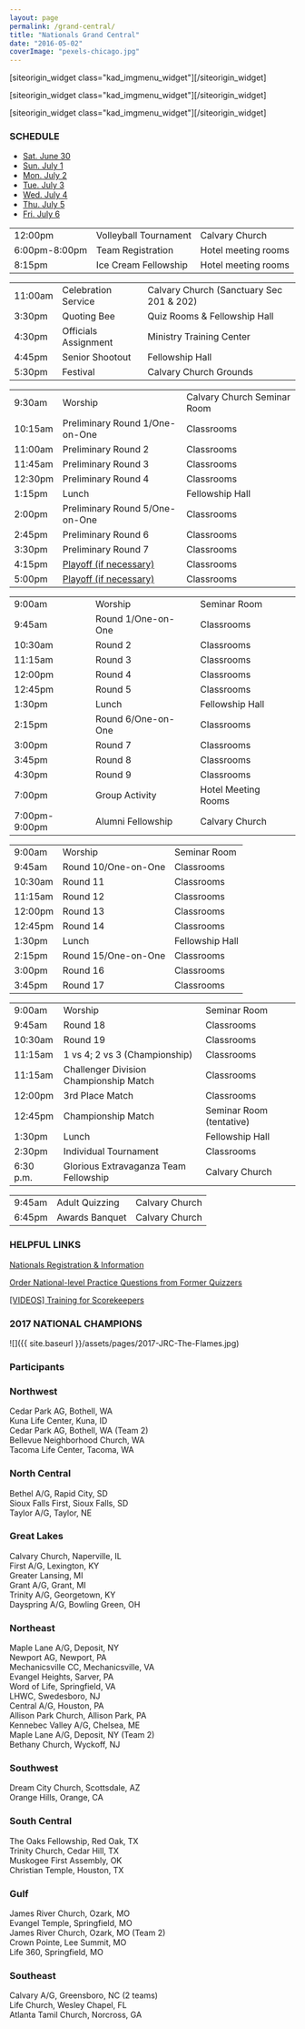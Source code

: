 ```yaml
---
layout: page
permalink: /grand-central/
title: "Nationals Grand Central"
date: "2016-05-02"
coverImage: "pexels-chicago.jpg"
---
```


\[siteorigin\_widget class="kad\_imgmenu\_widget"\]\[/siteorigin\_widget\]

\[siteorigin\_widget class="kad\_imgmenu\_widget"\]\[/siteorigin\_widget\]

\[siteorigin\_widget class="kad\_imgmenu\_widget"\]\[/siteorigin\_widget\]

### SCHEDULE

- [Sat. June 30](#sctab8770)
- [Sun. July 1](#sctab8771)
- [Mon. July 2](#sctab8772)
- [Tue. July 3](#sctab8773)
- [Wed. July 4](#sctab8774)
- [Thu. July 5](#sctab8775)
- [Fri. July 6](#sctab8776)

<table style="width:100%; " class="easy-table easy-table-default "><tbody><tr><td>12:00pm</td><td>Volleyball Tournament</td><td>Calvary Church</td></tr><tr><td>6:00pm-8:00pm</td><td>Team Registration</td><td>Hotel meeting rooms</td></tr><tr><td>8:15pm</td><td>Ice Cream Fellowship</td><td>Hotel meeting rooms</td></tr></tbody></table>

<table style="width:100%; " class="easy-table easy-table-default "><tbody><tr><td>11:00am</td><td>Celebration Service</td><td>Calvary Church (Sanctuary Sec 201 &amp; 202)</td></tr><tr><td>3:30pm</td><td>Quoting Bee</td><td>Quiz Rooms &amp; Fellowship Hall</td></tr><tr><td>4:30pm</td><td>Officials Assignment</td><td>Ministry Training Center</td></tr><tr><td>4:45pm</td><td>Senior Shootout</td><td>Fellowship Hall</td></tr><tr><td>5:30pm</td><td>Festival</td><td>Calvary Church Grounds</td></tr></tbody></table>

<table style="width:100%; " class="easy-table easy-table-default "><tbody><tr><td>9:30am</td><td>Worship</td><td>Calvary Church Seminar Room</td></tr><tr><td>10:15am</td><td>Preliminary Round 1/One-on-One</td><td>Classrooms</td></tr><tr><td>11:00am</td><td>Preliminary Round 2</td><td>Classrooms</td></tr><tr><td>11:45am</td><td>Preliminary Round 3</td><td>Classrooms</td></tr><tr><td>12:30pm</td><td>Preliminary Round 4</td><td>Classrooms</td></tr><tr><td>1:15pm</td><td>Lunch</td><td>Fellowship Hall</td></tr><tr><td>2:00pm</td><td>Preliminary Round 5/One-on-One</td><td>Classrooms</td></tr><tr><td>2:45pm</td><td>Preliminary Round 6</td><td>Classrooms</td></tr><tr><td>3:30pm</td><td>Preliminary Round 7</td><td>Classrooms</td></tr><tr><td>4:15pm</td><td><a href="https://youtu.be/s2R2sH2ScBM?t=2s" target="_blank" rel="noopener noreferrer">Playoff (if necessary)</a></td><td>Classrooms</td></tr><tr><td>5:00pm</td><td><a href="https://youtu.be/s2R2sH2ScBM?t=2s" target="_blank" rel="noopener noreferrer">Playoff (if necessary)</a></td><td>Classrooms</td></tr></tbody></table>

<table style="width:100%; " class="easy-table easy-table-default "><tbody><tr><td>9:00am</td><td>Worship</td><td>Seminar Room</td></tr><tr><td>9:45am</td><td>Round 1/One-on-One</td><td>Classrooms</td></tr><tr><td>10:30am</td><td>Round 2</td><td>Classrooms</td></tr><tr><td>11:15am</td><td>Round 3</td><td>Classrooms</td></tr><tr><td>12:00pm</td><td>Round 4</td><td>Classrooms</td></tr><tr><td>12:45pm</td><td>Round 5</td><td>Classrooms</td></tr><tr><td>1:30pm</td><td>Lunch</td><td>Fellowship Hall</td></tr><tr><td>2:15pm</td><td>Round 6/One-on-One</td><td>Classrooms</td></tr><tr><td>3:00pm</td><td>Round 7</td><td>Classrooms</td></tr><tr><td>3:45pm</td><td>Round 8</td><td>Classrooms</td></tr><tr><td>4:30pm</td><td>Round 9</td><td>Classrooms</td></tr><tr><td>7:00pm</td><td>Group Activity</td><td>Hotel Meeting Rooms</td></tr><tr><td>7:00pm-9:00pm</td><td>Alumni Fellowship</td><td>Calvary Church</td></tr></tbody></table>

<table style="width:100%; " class="easy-table easy-table-default "><tbody><tr><td>9:00am</td><td>Worship</td><td>Seminar Room</td></tr><tr><td>9:45am</td><td>Round 10/One-on-One</td><td>Classrooms</td></tr><tr><td>10:30am</td><td>Round 11</td><td>Classrooms</td></tr><tr><td>11:15am</td><td>Round 12</td><td>Classrooms</td></tr><tr><td>12:00pm</td><td>Round 13</td><td>Classrooms</td></tr><tr><td>12:45pm</td><td>Round 14</td><td>Classrooms</td></tr><tr><td>1:30pm</td><td>Lunch</td><td>Fellowship Hall</td></tr><tr><td>2:15pm</td><td>Round 15/One-on-One</td><td>Classrooms</td></tr><tr><td>3:00pm</td><td>Round 16</td><td>Classrooms</td></tr><tr><td>3:45pm</td><td>Round 17</td><td>Classrooms</td></tr></tbody></table>

<table style="width:100%; " class="easy-table easy-table-default "><tbody><tr><td>9:00am</td><td>Worship</td><td>Seminar Room</td></tr><tr><td>9:45am</td><td>Round 18</td><td>Classrooms</td></tr><tr><td>10:30am</td><td>Round 19</td><td>Classrooms</td></tr><tr><td>11:15am</td><td>1 vs 4; 2 vs 3 (Championship)</td><td>Classrooms</td></tr><tr><td>11:15am</td><td>Challenger Division Championship Match</td><td>Classrooms</td></tr><tr><td>12:00pm</td><td>3rd Place Match</td><td>Classrooms</td></tr><tr><td>12:45pm</td><td>Championship Match</td><td>Seminar Room (tentative)</td></tr><tr><td>1:30pm</td><td>Lunch</td><td>Fellowship Hall</td></tr><tr><td>2:30pm</td><td>Individual Tournament</td><td>Classrooms</td></tr><tr><td>6:30 p.m.</td><td>Glorious Extravaganza Team Fellowship</td><td>Calvary Church</td></tr></tbody></table>

<table style="width:100%; " class="easy-table easy-table-default "><tbody><tr><td>9:45am</td><td>Adult Quizzing</td><td>Calvary Church</td></tr><tr><td>6:45pm</td><td>Awards Banquet</td><td>Calvary Church</td></tr></tbody></table>

### HELPFUL LINKS

[Nationals Registration & Information](https://youth.ag.org/Participate/Bible-Quiz/Nationals)

[Order National-level Practice Questions from Former Quizzers](https://www.biblequiz.com/questions/)

[\[VIDEOS\] Training for Scorekeepers](https://www.youtube.com/watch?v=u1jXAshiqwA&list=PLKq6sDn4qSnqA1mzlYV8Ny1xj0sxfDsdI)

### 2017 NATIONAL CHAMPIONS

![]({{ site.baseurl }}/assets/pages/2017-JRC-The-Flames.jpg)

### Participants

### Northwest

Cedar Park AG, Bothell, WA  
Kuna Life Center, Kuna, ID  
Cedar Park AG, Bothell, WA (Team 2)  
Bellevue Neighborhood Church, WA  
Tacoma Life Center, Tacoma, WA

### North Central

Bethel A/G, Rapid City, SD  
Sioux Falls First, Sioux Falls, SD  
Taylor A/G, Taylor, NE

### Great Lakes

Calvary Church, Naperville, IL  
First A/G, Lexington, KY  
Greater Lansing, MI  
Grant A/G, Grant, MI  
Trinity A/G, Georgetown, KY  
Dayspring A/G, Bowling Green, OH

### Northeast

Maple Lane A/G, Deposit, NY  
Newport AG, Newport, PA  
Mechanicsville CC, Mechanicsville, VA  
Evangel Heights, Sarver, PA  
Word of Life, Springfield, VA  
LHWC, Swedesboro, NJ  
Central A/G, Houston, PA  
Allison Park Church, Allison Park, PA  
Kennebec Valley A/G, Chelsea, ME  
Maple Lane A/G, Deposit, NY (Team 2)  
Bethany Church, Wyckoff, NJ

### Southwest

Dream City Church, Scottsdale, AZ  
Orange Hills, Orange, CA

### South Central

The Oaks Fellowship, Red Oak, TX  
Trinity Church, Cedar Hill, TX  
Muskogee First Assembly, OK  
Christian Temple, Houston, TX

### Gulf

James River Church, Ozark, MO  
Evangel Temple, Springfield, MO  
James River Church, Ozark, MO (Team 2)  
Crown Pointe, Lee Summit, MO  
Life 360, Springfield, MO

### Southeast

Calvary A/G, Greensboro, NC (2 teams)  
Life Church, Wesley Chapel, FL  
Atlanta Tamil Church, Norcross, GA
